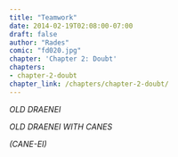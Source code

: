 ```yaml
---
title: "Teamwork"
date: 2014-02-19T02:08:00-07:00
draft: false
author: "Rades"
comic: "fd020.jpg"
chapter: 'Chapter 2: Doubt'
chapters:
- chapter-2-doubt
chapter_link: /chapters/chapter-2-doubt/
---
```


*OLD DRAENEI*

*OLD DRAENEI WITH CANES*

*(CANE-EI)*

